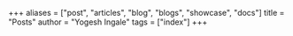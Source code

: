 +++
aliases = ["post", "articles", "blog", "blogs", "showcase", "docs"]
title = "Posts"
author = "Yogesh Ingale"
tags = ["index"]
+++
